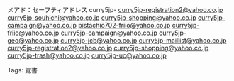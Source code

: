 メアド：セーフティアドレス
curry5jp-
curry5jp-registration2@yahoo.co.jp
curry5jp-souhichi@yahoo.co.jp
curry5jp-shopping@yahoo.co.jp
curry5jp-campaign@yahoo.co.jp
pistachio702-friio@yahoo.co.jp
curry5jp-friio@yahoo.co.jp
curry5jp-campaign@yahoo.co.jp
curry5jp-geo@yahoo.co.jp
curry5jp-jcb@yahoo.co.jp
curry5jp-maillist@yahoo.co.jp
curry5jp-registration2@yahoo.co.jp
curry5jp-shopping@yahoo.co.jp
curry5jp-trash@yahoo.co.jp
curry5jp-uc@yahoo.co.jp

Tags:
  覚書
